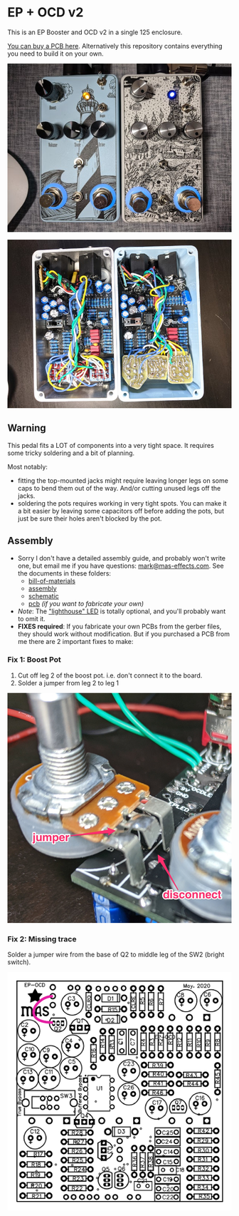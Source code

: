 # EP + OCD v2

This is an EP Booster and OCD v2 in a single 125 enclosure.

[You can buy a PCB here](https://mas-effects.square.site/product/ocd-ep-booster-board/19?cp=true&sa=true&sbp=false&q=false). Alternatively this repository contains everything you need to build it on your own.

![picture of the EP+OCD pedal](EP-OCD.jpg)

![gutshot inside the EP+OCD pedal](EP-OCD-guts.jpg)

## Warning

This pedal fits a LOT of components into a very tight space.  It requires some tricky soldering and a bit of planning.

Most notably:

* fitting the top-mounted jacks might require leaving longer legs on some caps to bend them out of the way. And/or cutting unused legs off the jacks.
* soldering the pots requires working in very tight spots. You can make it a bit easier by leaving some capacitors off before adding the pots, but just be sure their holes aren't blocked by the pot.

## Assembly

* Sorry I don't have a detailed assembly guide, and probably won't write one, but email me if you have questions: mark@mas-effects.com.  See the documents in these folders:
  * [bill-of-materials](bill-of-materials/)
  * [assembly](assembly/)
  * [schematic](schematic/)
  * [pcb](pcb/) *(if you want to fabricate your own)*
* *Note*: The ["lighthouse" LED](assembly/offboard-wiring-LEDs.png) is totally optional, and you'll probably want to omit it.
* **FIXES required**: If you fabricate your own PCBs from the gerber files, they should work without modification.  But if you purchased a PCB from me there are 2 important fixes to make:

### Fix 1: Boost Pot

1. Cut off leg 2 of the boost pot. i.e. don't connect it to the board.
2. Solder a jumper from leg 2 to leg 1

![picture of the boost pot pic](assembly/boost-pot-modification.jpg)

### Fix 2: Missing trace

Solder a jumper wire from the base of Q2 to middle leg of the SW2 (bright switch).

![picture of jumper wire](assembly/jumper-wire.png)

